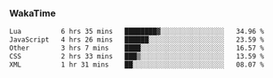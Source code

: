 ### WakaTime

<!--START_SECTION:waka-->

```txt
Lua          6 hrs 35 mins   ████████▓░░░░░░░░░░░░░░░░   34.96 %
JavaScript   4 hrs 26 mins   ██████░░░░░░░░░░░░░░░░░░░   23.59 %
Other        3 hrs 7 mins    ████░░░░░░░░░░░░░░░░░░░░░   16.57 %
CSS          2 hrs 33 mins   ███▒░░░░░░░░░░░░░░░░░░░░░   13.59 %
XML          1 hr 31 mins    ██░░░░░░░░░░░░░░░░░░░░░░░   08.07 %
```

<!--END_SECTION:waka-->
